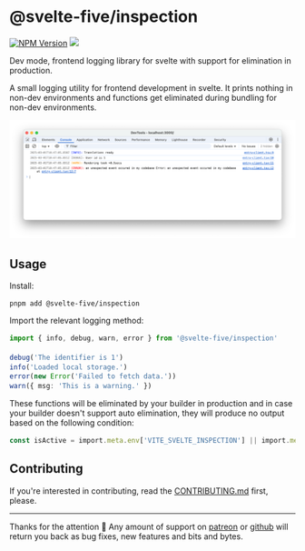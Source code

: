 # @svelte-five/inspection
[![NPM Version](https://img.shields.io/npm/v/@svelte-five/inspection.svg?style=flat)](https://www.npmjs.com/package/@svelte-five/inspection)
![](https://img.shields.io/npm/dm/@svelte-five/inspection.svg?style=flat)

Dev mode, frontend logging library for svelte with support for elimination in production.

A small logging utility for frontend development in svelte. It prints nothing in non-dev environments and functions get eliminated during bundling for non-dev environments.

![Screenshot of the library in action](https://github.com/svelte-five/inspection/blob/main/assets/screenshot1.png?raw=true)

## Usage
Install:
```shell
pnpm add @svelte-five/inspection
```

Import the relevant logging method:
```ts
import { info, debug, warn, error } from '@svelte-five/inspection'

debug('The identifier is 1')
info('Loaded local storage.')
error(new Error('Failed to fetch data.'))
warn({ msg: 'This is a warning.' })
```

These functions will be eliminated by your builder in production and in case your builder doesn't support auto elimination, they will produce no output based on the following condition:
```ts
const isActive = import.meta.env['VITE_SVELTE_INSPECTION'] || import.meta.env['DEV']
```

## Contributing
If you're interested in contributing, read the [CONTRIBUTING.md](https://github.com/muratgozel/muratgozel/blob/main/CONTRIBUTING.md) first, please.

---

Thanks for the attention 💙 Any amount of support on [patreon](https://patreon.com/muratgozel?utm_medium=organic&utm_source=github_repo&utm_campaign=github&utm_content=join_link) or [github](https://github.com/sponsors/muratgozel) will return you back as bug fixes, new features and bits and bytes.
